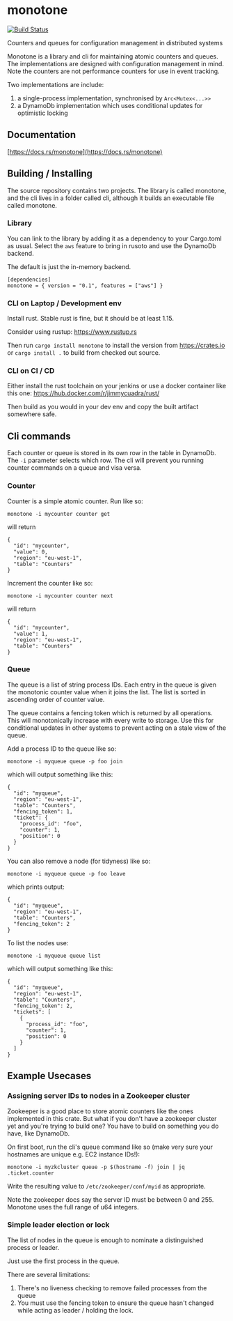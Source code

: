 # monotone
[![Build Status](https://travis-ci.org/cmsd2/monotone.svg?branch=master)](https://travis-ci.org/cmsd2/monotone)

Counters and queues for configuration management in distributed systems

Monotone is a library and cli for maintaining atomic counters and queues.
The implementations are designed with configuration management in mind.
Note the counters are not performance counters for use in event tracking.

Two implementations are include:

1. a single-process implementation, synchronised by `Arc<Mutex<...>>`
2. a DynamoDb implementation which uses conditional updates for optimistic locking

## Documentation

[https://docs.rs/monotone](https://docs.rs/monotone)

## Building / Installing

The source repository contains two projects. The library is called monotone, and the
cli lives in a folder called cli, although it builds an executable file called monotone.

### Library

You can link to the library by adding it as a dependency to your Cargo.toml as usual.
Select the `aws` feature to bring in rusoto and use the DynamoDb backend.

The default is just the in-memory backend.

```
[dependencies]
monotone = { version = "0.1", features = ["aws"] }
```

### CLI on Laptop / Development env

Install rust. Stable rust is fine, but it should be at least 1.15.

Consider using rustup: https://www.rustup.rs

Then run `cargo install monotone` to install the version from https://crates.io
or `cargo install .` to build from checked out source.

### CLI on CI / CD

Either install the rust toolchain on your jenkins or use a docker container like this one: https://hub.docker.com/r/jimmycuadra/rust/

Then build as you would in your dev env and copy the built artifact somewhere safe.
 
## Cli commands

Each counter or queue is stored in its own row in the table in DynamoDb.
The `-i` parameter selects which row.
The cli will prevent you running counter commands on a queue and visa versa.

### Counter

Counter is a simple atomic counter. Run like so:

```
monotone -i mycounter counter get
```

will return

```
{
  "id": "mycounter",
  "value": 0,
  "region": "eu-west-1",
  "table": "Counters"
}
```

Increment the counter like so:

```
monotone -i mycounter counter next
```

will return

```
{
  "id": "mycounter",
  "value": 1,
  "region": "eu-west-1",
  "table": "Counters"
}
```

### Queue

The queue is a list of string process IDs. Each entry in the queue is given the monotonic counter value when it joins the list.
The list is sorted in ascending order of counter value.

The queue contains a fencing token which is returned by all operations.
This will monotonically increase with every write to storage.
Use this for conditional updates in other systems to prevent acting on a stale view of the queue.

Add a process ID to the queue like so:

```
monotone -i myqueue queue -p foo join
```

which will output something like this:

```
{
  "id": "myqueue",
  "region": "eu-west-1",
  "table": "Counters",
  "fencing_token": 1,
  "ticket": {
    "process_id": "foo",
    "counter": 1,
    "position": 0
  }
}
```

You can also remove a node (for tidyness) like so:

```
monotone -i myqueue queue -p foo leave
```

which prints output:

```
{
  "id": "myqueue",
  "region": "eu-west-1",
  "table": "Counters",
  "fencing_token": 2
}
```

To list the nodes use:

```
monotone -i myqueue queue list
```

which will output something like this:

```
{
  "id": "myqueue",
  "region": "eu-west-1",
  "table": "Counters",
  "fencing_token": 2,
  "tickets": [
    {
      "process_id": "foo",
      "counter": 1,
      "position": 0
    }
  ]
}
```

## Example Usecases

### Assigning server IDs to nodes in a Zookeeper cluster

Zookeeper is a good place to store atomic counters like the ones implemented in this crate.
But what if you don't have a zookeeper cluster yet and you're trying to build one?
You have to build on something you do have, like DynamoDb.

On first boot, run the cli's queue command like so (make very sure your hostnames are unique e.g. EC2 instance IDs!):

```
monotone -i myzkcluster queue -p $(hostname -f) join | jq .ticket.counter
```

Write the resulting value to `/etc/zookeeper/conf/myid` as appropriate.

Note the zookeeper docs say the server ID must be between 0 and 255.
Monotone uses the full range of u64 integers.

### Simple leader election or lock

The list of nodes in the queue is enough to nominate a distinguished process or leader.

Just use the first process in the queue.

There are several limitations:

1. There's no liveness checking to remove failed processes from the queue
2. You must use the fencing token to ensure the queue hasn't changed while acting as leader / holding the lock.
